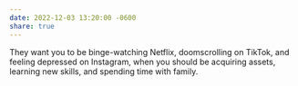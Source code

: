 ```yaml
---
date: 2022-12-03 13:20:00 -0600
share: true
---
```

They want you to be binge-watching Netflix, doomscrolling on TikTok, and feeling depressed on Instagram, when you should be acquiring assets, learning new skills, and spending time with family.